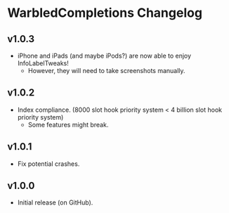 # WarbledCompletions Changelog
## v1.0.3
- iPhone and iPads (and maybe iPods?) are now able to enjoy InfoLabelTweaks!
  - However, they will need to take screenshots manually.
## v1.0.2
- Index compliance. (8000 slot hook priority system < 4 billion slot hook priority system)
    - Some features might break.
## v1.0.1
- Fix potential crashes.
## v1.0.0
- Initial release (on GitHub).